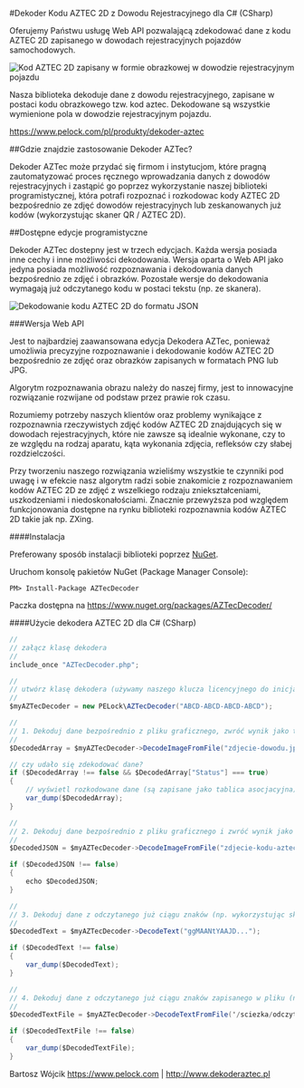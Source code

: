 #Dekoder Kodu AZTEC 2D z Dowodu Rejestracyjnego dla C# (CSharp)

Oferujemy Państwu usługę Web API pozwalającą zdekodować dane z kodu AZTEC 2D zapisanego w dowodach rejestracyjnych pojazdów samochodowych.

![Kod AZTEC 2D zapisany w formie obrazkowej w dowodzie rejestracyjnym pojazdu](https://www.pelock.com/img/pl/produkty/dekoder-aztec/dowod-rejestracyjny-kod-aztec-2d.jpg)

Nasza biblioteka dekoduje dane z dowodu rejestracyjnego, zapisane w postaci kodu obrazkowego tzw. kod aztec. Dekodowane są wszystkie wymienione pola w dowodzie rejestracyjnym pojazdu.

https://www.pelock.com/pl/produkty/dekoder-aztec

##Gdzie znajdzie zastosowanie Dekoder AZTec?

Dekoder AZTec może przydać się firmom i instytucjom, które pragną zautomatyzować proces ręcznego wprowadzania danych z dowodów rejestracyjnych i zastąpić go poprzez wykorzystanie naszej biblioteki programistycznej, która potrafi rozpoznać i rozkodowac kody AZTEC 2D bezpośrednio ze zdjęć dowodów rejestracyjnych lub zeskanowanych już kodów (wykorzystując skaner QR / AZTEC 2D).

##Dostępne edycje programistyczne

Dekoder AZTec dostepny jest w trzech edycjach. Każda wersja posiada inne cechy i inne możliwości dekodowania. Wersja oparta o Web API jako jedyna posiada możliwość rozpoznawania i dekodowania danych bezpośrednio ze zdjęć i obrazków. Pozostałe wersje do dekodowania wymagają już odczytanego kodu w postaci tekstu (np. ze skanera).

![Dekodowanie kodu AZTEC 2D do formatu JSON](https://www.pelock.com/img/pl/produkty/dekoder-aztec/dekodowanie-kodu-aztec-2d-do-json.png)

###Wersja Web API

Jest to najbardziej zaawansowana edycja Dekodera AZTec, ponieważ umożliwia precyzyjne rozpoznawanie i dekodowanie kodów AZTEC 2D bezpośrednio ze zdjęć oraz obrazków zapisanych w formatach PNG lub JPG.

Algorytm rozpoznawania obrazu należy do naszej firmy, jest to innowacyjne rozwiązanie rozwijane od podstaw przez prawie rok czasu.

Rozumiemy potrzeby naszych klientów oraz problemy wynikające z rozpoznawnia rzeczywistych zdjęć kodów AZTEC 2D znajdujących się w dowodach rejestracyjnych, które nie zawsze są idealnie wykonane, czy to ze względu na rodzaj aparatu, kąta wykonania zdjęcia, refleksów czy słabej rozdzielczości.

Przy tworzeniu naszego rozwiązania wzieliśmy wszystkie te czynniki pod uwagę i w efekcie nasz algorytm radzi sobie znakomicie z rozpoznawaniem kodów AZTEC 2D ze zdjęć z wszelkiego rodzaju zniekształceniami, uszkodzeniami i niedoskonałościami. Znacznie przewyższa pod względem funkcjonowania dostępne na rynku biblioteki rozpoznawnia kodów AZTEC 2D takie jak np. ZXing.

####Instalacja

Preferowany sposób instalacji biblioteki poprzez [NuGet](https://docs.nuget.org/consume/package-manager-console).

Uruchom konsolę pakietów NuGet (Package Manager Console):

```
PM> Install-Package AZTecDecoder
```

Paczka dostępna na https://www.nuget.org/packages/AZTecDecoder/

####Użycie dekodera AZTEC 2D dla C# (CSharp)

```csharp
//
// załącz klasę dekodera
//
include_once "AZTecDecoder.php";

//
// utwórz klasę dekodera (używamy naszego klucza licencyjnego do inicjalizacji)
//
$myAZTecDecoder = new PELock\AZTecDecoder("ABCD-ABCD-ABCD-ABCD");

//
// 1. Dekoduj dane bezpośrednio z pliku graficznego, zwróć wynik jako tablicę
//
$DecodedArray = $myAZTecDecoder->DecodeImageFromFile("zdjecie-dowodu.jpg");

// czy udało się zdekodować dane?
if ($DecodedArray !== false && $DecodedArray["Status"] === true)
{
	// wyświetl rozkodowane dane (są zapisane jako tablica asocjacyjna)
	var_dump($DecodedArray);
}

//
// 2. Dekoduj dane bezpośrednio z pliku graficznego i zwróć wynik jako string JSON
//
$DecodedJSON = $myAZTecDecoder->DecodeImageFromFile("zdjecie-kodu-aztec-2d.png", false);

if ($DecodedJSON !== false)
{
	echo $DecodedJSON;
}

//
// 3. Dekoduj dane z odczytanego już ciągu znaków (np. wykorzystując skaner ręczny)
//
$DecodedText = $myAZTecDecoder->DecodeText("ggMAANtYAAJD...");

if ($DecodedText !== false)
{
	var_dump($DecodedText);
}

//
// 4. Dekoduj dane z odczytanego już ciągu znaków zapisanego w pliku (np. wykorzystując skaner ręczny)
//
$DecodedTextFile = $myAZTecDecoder->DecodeTextFromFile('/sciezka/odczytany-ciag-znakow-aztec-2d.txt');

if ($DecodedTextFile !== false)
{
	var_dump($DecodedTextFile);
}
```

Bartosz Wójcik
https://www.pelock.com | http://www.dekoderaztec.pl
